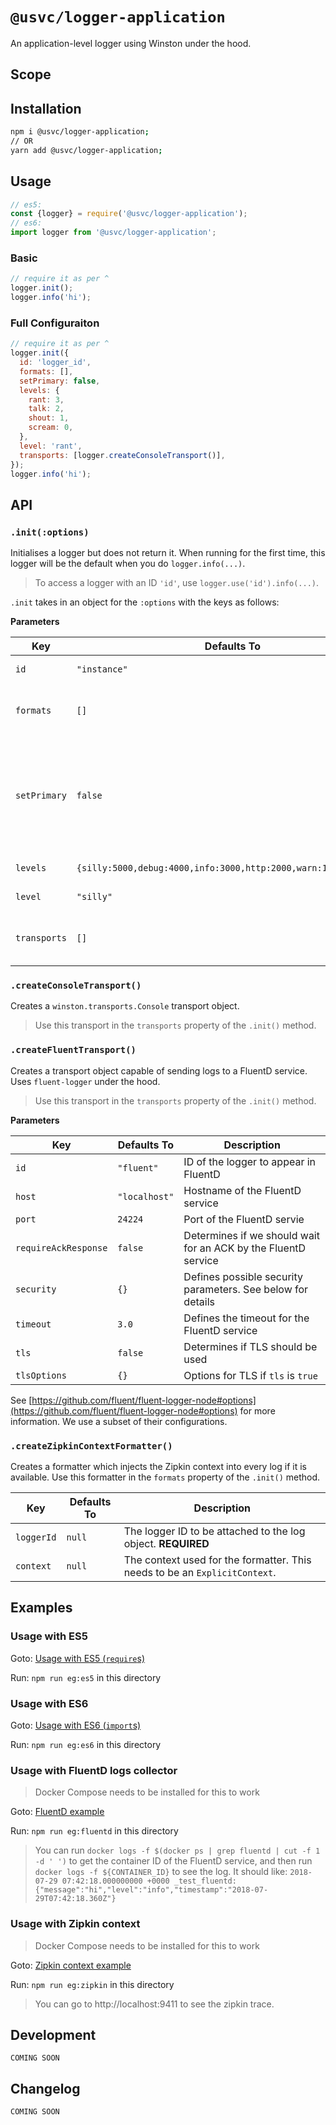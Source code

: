 # `@usvc/logger-application`
An application-level logger using Winston under the hood.

## Scope

## Installation

```bash
npm i @usvc/logger-application;
// OR
yarn add @usvc/logger-application;
```

## Usage

```js
// es5:
const {logger} = require('@usvc/logger-application');
// es6:
import logger from '@usvc/logger-application';
```

### Basic

```js
// require it as per ^
logger.init();
logger.info('hi');
```

### Full Configuraiton

```js
// require it as per ^
logger.init({
  id: 'logger_id',
  formats: [],
  setPrimary: false,
  levels: {
    rant: 3,
    talk: 2,
    shout: 1,
    scream: 0,
  },
  level: 'rant',
  transports: [logger.createConsoleTransport()],
});
logger.info('hi');
```

## API

### `.init(:options)`
Initialises a logger but does not return it. When running for the first time, this logger will be the default when you do `logger.info(...)`.

> To access a logger with an ID `'id'`, use `logger.use('id').info(...)`. 

`.init` takes in an object for the `:options` with the keys as follows:

**Parameters**

| Key | Defaults To | Description |
| --- | --- | --- |
| `id` | `"instance"` | Id of the logger |
| `formats` | `[]` | An array of Winston transport formatters |
| `setPrimary` | `false` | Defines whether the `logger` object should take on keys corresponding to the levels of the newly defined logger |
| `levels` | `{silly:5000,debug:4000,info:3000,http:2000,warn:1000,error:0}` | Levels of the logger |
| `level` | `"silly"` | Level of the logger |
| `transports` | `[]` | An array of Winston transport objects |

### `.createConsoleTransport()`
Creates a `winston.transports.Console` transport object.

> Use this transport in the `transports` property of the `.init()` method.

### `.createFluentTransport()`
Creates a transport object capable of sending logs to a FluentD service. Uses `fluent-logger` under the hood.

> Use this transport in the `transports` property of the `.init()` method.

**Parameters**

| Key | Defaults To | Description |
| --- | --- | --- |
| `id` | `"fluent"` | ID of the logger to appear in FluentD |
| `host` | `"localhost"` | Hostname of the FluentD service |
| `port` | `24224` | Port of the FluentD servie |
| `requireAckResponse` | `false` | Determines if we should wait for an ACK by the FluentD service |
| `security` | `{}` | Defines possible security parameters. See below for details |
| `timeout` | `3.0` | Defines the timeout for the FluentD service |
| `tls` | `false` | Determines if TLS should be used |
| `tlsOptions` | `{}` | Options for TLS if `tls` is `true` |

See [https://github.com/fluent/fluent-logger-node#options](https://github.com/fluent/fluent-logger-node#options) for more information. We use a subset of their configurations.

### `.createZipkinContextFormatter()`
Creates a formatter which injects the Zipkin context into every log if it is available. Use this formatter in the `formats` property of the `.init()` method.

| Key | Defaults To | Description |
| --- | --- | --- |
| `loggerId` | `null` | The logger ID to be attached to the log object. **REQUIRED** |
| `context` | `null` | The context used for the formatter. This needs to be an `ExplicitContext`. |

## Examples
### Usage with ES5
Goto: [Usage with ES5 (`require`s)](./example/es5)

Run: `npm run eg:es5` in this directory

### Usage with ES6
Goto: [Usage with ES6 (`import`s)](./example/es6)

Run: `npm run eg:es6` in this directory

### Usage with FluentD logs collector
> Docker Compose needs to be installed for this to work

Goto: [FluentD example](./example/fluentd)

Run: `npm run eg:fluentd` in this directory

> You can run `docker logs -f $(docker ps | grep fluentd | cut -f 1 -d ' ')` to get the container ID of the FluentD service, and then run `docker logs -f ${CONTAINER_ID}` to see the log. It should like: `2018-07-29 07:42:18.000000000 +0000 _test_fluentd: {"message":"hi","level":"info","timestamp":"2018-07-29T07:42:18.360Z"}`

### Usage with Zipkin context
> Docker Compose needs to be installed for this to work

Goto: [Zipkin context example](./example/zipkin)

Run: `npm run eg:zipkin` in this directory

> You can go to http://localhost:9411 to see the zipkin trace.

## Development

`COMING SOON`

## Changelog

`COMING SOON`